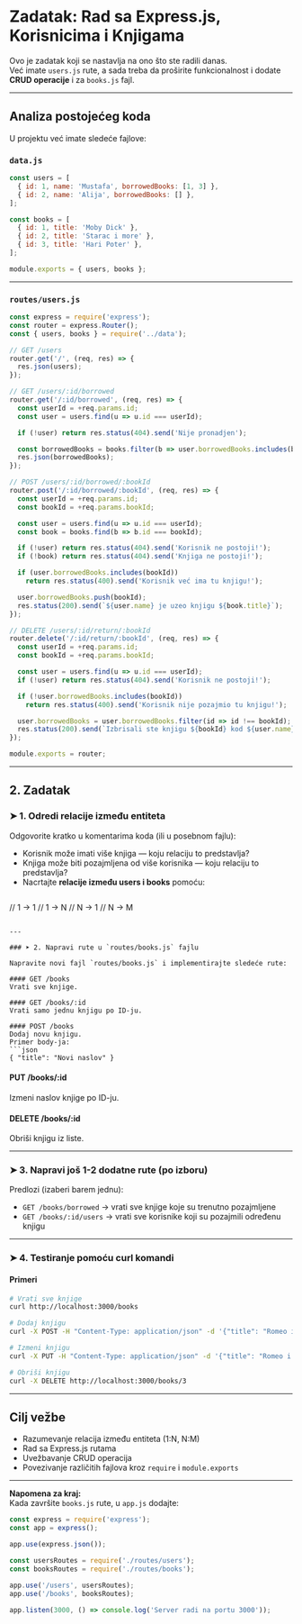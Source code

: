 # Zadatak: Rad sa Express.js, Korisnicima i Knjigama

Ovo je zadatak koji se nastavlja na ono što ste radili danas.  
Već imate `users.js` rute, a sada treba da proširite funkcionalnost i dodate **CRUD operacije** i za `books.js` fajl.

---

## Analiza postojećeg koda

U projektu već imate sledeće fajlove:

### `data.js`
```js
const users = [
  { id: 1, name: 'Mustafa', borrowedBooks: [1, 3] },
  { id: 2, name: 'Alija', borrowedBooks: [] },
];

const books = [
  { id: 1, title: 'Moby Dick' },
  { id: 2, title: 'Starac i more' },
  { id: 3, title: 'Hari Poter' },
];

module.exports = { users, books };
```

---

### `routes/users.js`
```js
const express = require('express');
const router = express.Router();
const { users, books } = require('../data');

// GET /users
router.get('/', (req, res) => {
  res.json(users);
});

// GET /users/:id/borrowed
router.get('/:id/borrowed', (req, res) => {
  const userId = +req.params.id;
  const user = users.find(u => u.id === userId);

  if (!user) return res.status(404).send('Nije pronadjen');

  const borrowedBooks = books.filter(b => user.borrowedBooks.includes(b.id));
  res.json(borrowedBooks);
});

// POST /users/:id/borrowed/:bookId
router.post('/:id/borrowed/:bookId', (req, res) => {
  const userId = +req.params.id;
  const bookId = +req.params.bookId;

  const user = users.find(u => u.id === userId);
  const book = books.find(b => b.id === bookId);

  if (!user) return res.status(404).send('Korisnik ne postoji!');
  if (!book) return res.status(404).send('Knjiga ne postoji!');

  if (user.borrowedBooks.includes(bookId))
    return res.status(400).send('Korisnik već ima tu knjigu!');

  user.borrowedBooks.push(bookId);
  res.status(200).send(`${user.name} je uzeo knjigu ${book.title}`);
});

// DELETE /users/:id/return/:bookId
router.delete('/:id/return/:bookId', (req, res) => {
  const userId = +req.params.id;
  const bookId = +req.params.bookId;

  const user = users.find(u => u.id === userId);
  if (!user) return res.status(404).send('Korisnik ne postoji!');

  if (!user.borrowedBooks.includes(bookId))
    return res.status(400).send('Korisnik nije pozajmio tu knjigu!');

  user.borrowedBooks = user.borrowedBooks.filter(id => id !== bookId);
  res.status(200).send(`Izbrisali ste knjigu ${bookId} kod ${user.name}`);
});

module.exports = router;
```

---

## 2. Zadatak

### ➤ 1. Odredi relacije između entiteta
Odgovorite kratko u komentarima koda (ili u posebnom fajlu):
- Korisnik može imati više knjiga — koju relaciju to predstavlja?
- Knjiga može biti pozajmljena od više korisnika — koju relaciju to predstavlja?
- Nacrtajte **relacije između users i books** pomoću:
  ```
// 1 -> 1
// 1 -> N
// N -> 1
// N -> M
  ```

---

### ➤ 2. Napravi rute u `routes/books.js` fajlu

Napravite novi fajl `routes/books.js` i implementirajte sledeće rute:

#### GET /books
Vrati sve knjige.

#### GET /books/:id
Vrati samo jednu knjigu po ID-ju.

#### POST /books
Dodaj novu knjigu.  
Primer body-ja:
```json
{ "title": "Novi naslov" }
```

#### PUT /books/:id
Izmeni naslov knjige po ID-ju.

#### DELETE /books/:id
Obriši knjigu iz liste.

---

### ➤ 3. Napravi još 1-2 dodatne rute (po izboru)

Predlozi (izaberi barem jednu):
- `GET /books/borrowed` → vrati sve knjige koje su trenutno pozajmljene  
- `GET /books/:id/users` → vrati sve korisnike koji su pozajmili određenu knjigu

---

### ➤ 4. Testiranje pomoću curl komandi

#### Primeri
```bash
# Vrati sve knjige
curl http://localhost:3000/books

# Dodaj knjigu
curl -X POST -H "Content-Type: application/json" -d '{"title": "Romeo i Julija"}' http://localhost:3000/books

# Izmeni knjigu
curl -X PUT -H "Content-Type: application/json" -d '{"title": "Romeo i Julija (Novo Izdanje)"}' http://localhost:3000/books/1

# Obriši knjigu
curl -X DELETE http://localhost:3000/books/3
```

---

## Cilj vežbe
- Razumevanje relacija između entiteta (1:N, N:M)
- Rad sa Express.js rutama
- Uvežbavanje CRUD operacija
- Povezivanje različitih fajlova kroz `require` i `module.exports`

---

**Napomena za kraj:**  
Kada završite `books.js` rute, u `app.js` dodajte:

```js
const express = require('express');
const app = express();

app.use(express.json());

const usersRoutes = require('./routes/users');
const booksRoutes = require('./routes/books');

app.use('/users', usersRoutes);
app.use('/books', booksRoutes);

app.listen(3000, () => console.log('Server radi na portu 3000'));
```